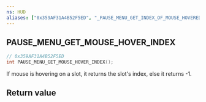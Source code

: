 ```yaml
---
ns: HUD
aliases: ["0x359AF31A4B52F5ED", "_PAUSE_MENU_GET_INDEX_OF_MOUSE_HOVERED_SLOT"]
---
```

## PAUSE_MENU_GET_MOUSE_HOVER_INDEX

```c
// 0x359AF31A4B52F5ED
int PAUSE_MENU_GET_MOUSE_HOVER_INDEX();
```

If mouse is hovering on a slot, it returns the slot's index, else it returns -1.

## Return value

